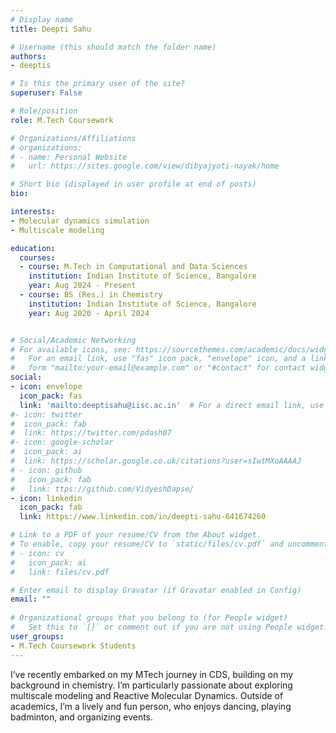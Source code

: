 ```yaml
---
# Display name
title: Deepti Sahu

# Username (this should match the folder name)
authors:
- deeptis

# Is this the primary user of the site?
superuser: False

# Role/position
role: M.Tech Coursework

# Organizations/Affiliations
# organizations:
# - name: Personal Website
#   url: https://sites.google.com/view/dibyajyoti-nayak/home

# Short bio (displayed in user profile at end of posts)
bio: 

interests:
- Molecular dynamics simulation  
- Multiscale modeling

education:
  courses:
  - course: M.Tech in Computational and Data Sciences
    institution: Indian Institute of Science, Bangalore
    year: Aug 2024 - Present
  - course: BS (Res.) in Chemistry
    institution: Indian Institute of Science, Bangalore
    year: Aug 2020 - April 2024


# Social/Academic Networking
# For available icons, see: https://sourcethemes.com/academic/docs/widgets/#icons
#   For an email link, use "fas" icon pack, "envelope" icon, and a link in the
#   form "mailto:your-email@example.com" or "#contact" for contact widget.
social:
- icon: envelope
  icon_pack: fas
  link: 'mailto:deeptisahu@iisc.ac.in'  # For a direct email link, use "mailto:test@example.org".
#- icon: twitter
#  icon_pack: fab
#  link: https://twitter.com/pdash07
#- icon: google-scholar
#  icon_pack: ai
#  link: https://scholar.google.co.uk/citations?user=sIwtMXoAAAAJ
# - icon: github
#   icon_pack: fab
#   link: ttps://github.com/VidyeshDapse/ 
- icon: linkedin
  icon_pack: fab
  link: https://www.linkedin.com/in/deepti-sahu-641674260

# Link to a PDF of your resume/CV from the About widget.
# To enable, copy your resume/CV to `static/files/cv.pdf` and uncomment the lines below.  
# - icon: cv
#   icon_pack: ai
#   link: files/cv.pdf

# Enter email to display Gravatar (if Gravatar enabled in Config)
email: ""
  
# Organizational groups that you belong to (for People widget)
#   Set this to `[]` or comment out if you are not using People widget.  
user_groups:
- M.Tech Coursework Students
---
```

I’ve recently embarked on my MTech journey in CDS, building on my background in chemistry. I’m particularly passionate about exploring multiscale modeling and Reactive Molecular Dynamics. Outside of academics, I’m a lively and fun person, who enjoys dancing, playing badminton, and organizing events. 
